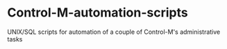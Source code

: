 # Control-M-automation-scripts
UNIX/SQL scripts for automation of a couple of Control-M's administrative tasks
